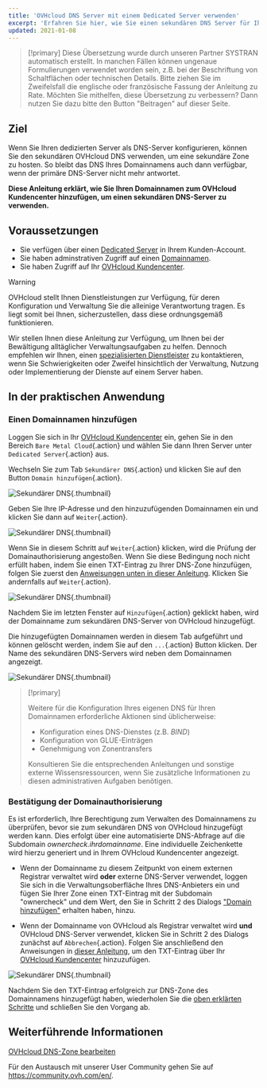 ```yaml
---
title: 'OVHcloud DNS Server mit einem Dedicated Server verwenden'
excerpt: 'Erfahren Sie hier, wie Sie einen sekundären DNS Server für Ihren Dedicated Server einrichten'
updated: 2021-01-08
---
```


> [!primary]
> Diese Übersetzung wurde durch unseren Partner SYSTRAN automatisch erstellt. In manchen Fällen können ungenaue Formulierungen verwendet worden sein, z.B. bei der Beschriftung von Schaltflächen oder technischen Details. Bitte ziehen Sie im Zweifelsfall die englische oder französische Fassung der Anleitung zu Rate. Möchten Sie mithelfen, diese Übersetzung zu verbessern? Dann nutzen Sie dazu bitte den Button "Beitragen" auf dieser Seite.
>

## Ziel

Wenn Sie Ihren dedizierten Server als DNS-Server konfigurieren, können Sie den sekundären OVHcloud DNS verwenden, um eine sekundäre Zone zu hosten. So bleibt das DNS Ihres Domainnamens auch dann verfügbar, wenn der primäre DNS-Server nicht mehr antwortet.

**Diese Anleitung erklärt, wie Sie Ihren Domainnamen zum OVHcloud Kundencenter hinzufügen, um einen sekundären DNS-Server zu verwenden.**

## Voraussetzungen

- Sie verfügen über einen [Dedicated Server](https://www.ovhcloud.com/de/bare-metal/) in Ihrem Kunden-Account.
- Sie haben adminstrativen Zugriff auf einen [Domainnamen](https://www.ovhcloud.com/de/domains/).
- Sie haben Zugriff auf Ihr [OVHcloud Kundencenter](https://www.ovh.com/auth/?action=gotomanager&from=https://www.ovh.de/&ovhSubsidiary=de).

> [!warning]
>
> OVHcloud stellt Ihnen Dienstleistungen zur Verfügung, für deren Konfiguration und Verwaltung Sie die alleinige Verantwortung tragen. Es liegt somit bei Ihnen, sicherzustellen, dass diese ordnungsgemäß funktionieren.
> 
> Wir stellen Ihnen diese Anleitung zur Verfügung, um Ihnen bei der Bewältigung alltäglicher Verwaltungsaufgaben zu helfen. Dennoch empfehlen wir Ihnen, einen [spezialisierten Dienstleister](https://partner.ovhcloud.com/de/directory/) zu kontaktieren, wenn Sie Schwierigkeiten oder Zweifel hinsichtlich der Verwaltung, Nutzung oder Implementierung der Dienste auf einem Server haben.
> 

## In der praktischen Anwendung

### Einen Domainnamen hinzufügen <a name="addingdomain"></a>

Loggen Sie sich in Ihr [OVHcloud Kundencenter](https://www.ovh.com/auth/?action=gotomanager&from=https://www.ovh.de/&ovhSubsidiary=de) ein, gehen Sie in den Bereich `Bare Metal Cloud`{.action} und wählen Sie dann Ihren Server unter `Dedicated Server`{.action} aus.

Wechseln Sie zum Tab `Sekundärer DNS`{.action} und klicken Sie auf den Button `Domain hinzufügen`{.action}.

![Sekundärer DNS](images/cp-01.png){.thumbnail}

Geben Sie Ihre IP-Adresse und den hinzuzufügenden Domainnamen ein und klicken Sie dann auf `Weiter`{.action}.

![Sekundärer DNS](images/cp-02.png){.thumbnail}

Wenn Sie in diesem Schritt auf `Weiter`{.action} klicken, wird die Prüfung der Domainauthorisierung angestoßen. Wenn Sie diese Bedingung noch nicht erfüllt haben, indem Sie einen TXT-Eintrag zu Ihrer DNS-Zone hinzufügen, folgen Sie zuerst den [Anweisungen unten in dieser Anleitung](#verifyingdomain). Klicken Sie andernfalls auf `Weiter`{.action}.

![Sekundärer DNS](images/cp-03.png){.thumbnail}

Nachdem Sie im letzten Fenster auf `Hinzufügen`{.action} geklickt haben, wird der Domainname zum sekundären DNS-Server von OVHcloud hinzugefügt.

Die hinzugefügten Domainnamen werden in diesem Tab aufgeführt und können gelöscht werden, indem Sie auf den `...`{.action} Button klicken. Der Name des sekundären DNS-Servers wird neben dem Domainnamen angezeigt.

![Sekundärer DNS](images/cp-05.png){.thumbnail}

> [!primary]
>
> Weitere für die Konfiguration Ihres eigenen DNS für Ihren Domainnamen erforderliche Aktionen sind üblicherweise:
>
> - Konfiguration eines DNS-Dienstes (z.B. *BIND*)
> - Konfiguration von GLUE-Einträgen
> - Genehmigung von Zonentransfers
>
> Konsultieren Sie die entsprechenden Anleitungen und sonstige externe Wissensressourcen, wenn Sie zusätzliche Informationen zu diesen administrativen Aufgaben benötigen.

### Bestätigung der Domainauthorisierung <a name="verifyingdomain"></a>

Es ist erforderlich, Ihre Berechtigung zum Verwalten des Domainnamens zu überprüfen, bevor sie zum sekundären DNS von OVHcloud hinzugefügt werden kann. Dies erfolgt über eine automatisierte DNS-Abfrage auf die Subdomain *ownercheck.ihrdomainname*. Eine individuelle Zeichenkette wird hierzu generiert und in Ihrem OVHcloud Kundencenter angezeigt.

- Wenn der Domainname zu diesem Zeitpunkt von einem externen Registrar verwaltet wird **oder** externe DNS-Server verwendet, loggen Sie sich in die Verwaltungsoberfläche Ihres DNS-Anbieters ein und fügen Sie Ihrer Zone einen TXT-Eintrag mit der Subdomain "ownercheck" und dem Wert, den Sie in Schritt 2 des Dialogs ["Domain hinzufügen"](#addingdomain) erhalten haben, hinzu.

- Wenn der Domainname von OVHcloud als Registrar verwaltet wird **und** OVHcloud DNS-Server verwendet, klicken Sie in Schritt 2 des Dialogs zunächst auf `Abbrechen`{.action}. Folgen Sie anschließend den Anweisungen in [dieser Anleitung](/pages/web_cloud/domains/dns_zone_edit), um den TXT-Eintrag über Ihr [OVHcloud Kundencenter](https://www.ovh.com/auth/?action=gotomanager&from=https://www.ovh.de/&ovhSubsidiary=de) hinzuzufügen.

![Sekundärer DNS](images/cp-04.png){.thumbnail}

Nachdem Sie den TXT-Eintrag erfolgreich zur DNS-Zone des Domainnamens hinzugefügt haben, wiederholen Sie die [oben erklärten Schritte](#addingdomain) und schließen Sie den Vorgang ab.

## Weiterführende Informationen

[OVHcloud DNS-Zone bearbeiten](/pages/web_cloud/domains/dns_zone_edit)

Für den Austausch mit unserer User Community gehen Sie auf <https://community.ovh.com/en/>.